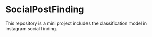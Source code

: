# SocialPostFinding
This repository is a mini project includes the classification model in instagram social finding. 

